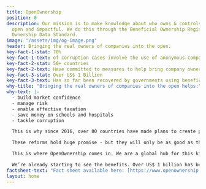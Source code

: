 ```yaml
---
title: OpenOwnership
position: 0
description: Our mission is to make knowledge about who owns & controls companies
  open and impactful. We do this through the Beneficial Ownership Register and Beneficial
  Ownership Data Standard.
image: "/assets/img/og-image.png"
header: Bringing the real owners of companies into the open.
key-fact-1-stat: 70%
key-fact-1-text: of corruption cases involve the use of anonymous companies.
key-fact-2-stat: 50+ countries
key-fact-2-text: Have committed to measures to help bring company owners into the open.
key-fact-3-stat: Over US$ 1 Billion
key-fact-3-text: Has so far been recovered by governments using beneficial ownership data.
why-title: "Bringing the real owners of companies into the open helps:"
why-text: |-
  - build market confidence
  - manage risk
  - enable effective taxation
  - save money on schools and hospitals
  - tackle corruption

  This is why since 2016, over 80 countries have made plans to create public registers of company owners, or committed to disclosing ownership data.

  These reforms hold huge promise - but they will only be as good as their implementation. Data needs to be consistently high-quality, easy to search and cross-reference globally. Technical expertise and tools are required to design systems that work for specific national contexts, drawing on experience and lessons from elsewhere.

  This is where OpenOwnership comes in. We are a global hub for this kind of information and support, from drafting laws to verifying data and making it work in practice.

  We’re already starting to see the benefits. Over US$ 1 billion has been recovered by governments using beneficial ownership data. With our support, countries like Armenia, Ukraine and Nigeria are using public registers to expose and tackle corruption. It’s just the beginning.
factsheet-text: "Fact sheet available here: [https://www.openownership.org/resources/](https://www.openownership.org/resources/)"
layout: home
---
```

